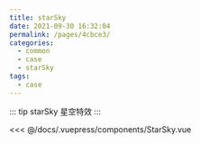 ```yaml
---
title: starSky
date: 2021-09-30 16:32:04
permalink: /pages/4cbce3/
categories:
  - common
  - case
  - starSky
tags:
  - case
---
```


::: tip starSky
星空特效
:::

<InitDemoBlock>
  <StarSky/>
</InitDemoBlock>

<<< @/docs/.vuepress/components/StarSky.vue
